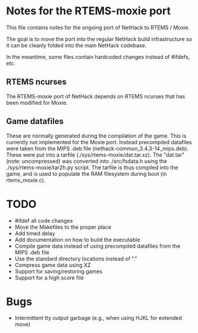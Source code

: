 Notes for the RTEMS-moxie port
==============================

This file contains notes for the ongoing port of NetHack to RTEMS / Moxie.

The goal is to move the port into the regular NetHack build infrastructure so
it can be cleanly folded into the main NetHack codebase. 

In the meantime, some files contain hardcoded changes instead of #ifdefs, etc.

RTEMS ncurses
-------------
The RTEMS-moxie port of NetHack depends on RTEMS ncurses that has been modified
for Moxie.

Game datafiles
--------------
These are normally generated during the compilation of the game.
This is currently not implemented for the Moxie port. Instead precompiled
datafiles were taken from the MIPS .deb file (nethack-common_3.4.3-14_mips.deb).
These were put into a tarfile (./sys/rtems-moxie/dat.tar.xz). 
The "dat.tar" (note: uncompressed) was converted into ./src/fsdata.h using the
./sys/rtems-moxie/tar2h.py script. The tarfile is thus compiled into the game,
and is used to populate the RAM filesystem during boot (in rtems_moxie.c).


TODO
====
* #ifdef all code changes
* Move the Makefiles to the proper place
* Add timed delay
* Add documentation on how to build the executable
* Compile game data instead of using precompiled datafiles from the MIPS .deb file
* Use the standard directory locations instead of "."
* Compress game data using XZ
* Support for saving/restoring games
* Support for a high score file


Bugs
====
* Intermittent tty output garbage (e.g., when using HJKL for extended move)

